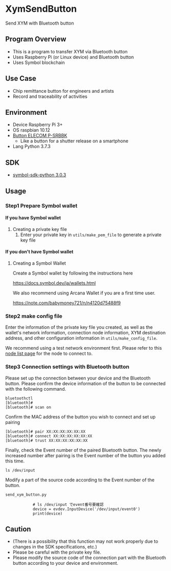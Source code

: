 # XymSendButton
Send XYM with Bluetooth button

## Program Overview
- This is a program to transfer XYM via Bluetooth button
- Uses Raspberry Pi (or Linux device) and Bluetooth button
- Uses Symbol blockchain

## Use Case
- Chip remittance button for engineers and artists
- Record and traceability of activities

## Environment
- Device Raspberry Pi 3+
- OS raspbian 10.12
- [Button ELECOM P-SRBBK](https://www.elecom.co.jp/products/P-SRBBK.html)
    - Like a button for a shutter release on a smartphone
- Lang Python 3.7.3

## SDK
- [symbol-sdk-python 3.0.3](https://pypi.org/project/symbol-sdk-python/)

## Usage

### Step1 Prepare Symbol wallet

#### If you have Symbol wallet
1. Creating a private key file
    1. Enter your private key in `utils/make_pem_file` to generate a private key file

#### If you don't have Symbol wallet
1. Creating a Symbol Wallet

    Create a Symbol wallet by following the instructions here

    https://docs.symbol.dev/ja/wallets.html

    We also recommend using Arcana Wallet if you are a first time user.

    https://note.com/babymoney721/n/n4120d75488f9

### Step2 make config file

Enter the information of the private key file you created, as well as the wallet's network information, connection node information, XYM destination address, and other configuration information in  `utils/make_config_file`.

We recommend using a test network environment first. Please refer to this [node list page](https://symbolnodes.org/nodes_testnet/) for the node to connect to.

### Step3 Connection settings with Bluetooth button

Please set up the connection between your device and the Bluetooth button.
Please confirm the device information of the button to be connected with the following command.

```
bluetoothctl
[bluetooth]#
[bluetooth]# scan on
```

Confirm the MAC address of the button you wish to connect and set up pairing

```
[bluetooth]# pair XX:XX:XX:XX:XX:XX
[bluetooth]# connect XX:XX:XX:XX:XX:XX
[bluetooth]# trust XX:XX:XX:XX:XX:XX
```

Finally, check the Event number of the paired Bluetooth button. The newly increased number after pairing is the Event number of the button you added this time.

```
ls /dev/input
```

Modify a part of the source code according to the Event number of the button.

```
send_xym_button.py

            # ls /dev/input でevent番号要確認
            device = evdev.InputDevice('/dev/input/event0')
            print(device)
```

## Caution
- (There is a possibility that this function may not work properly due to changes in the SDK specifications, etc.)
- Please be careful with the private key file.
- Please modify the source code of the connection part with the Bluetooth button according to your device and environment.